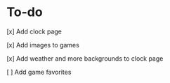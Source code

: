 # To-do

[x] Add clock page

[x] Add images to games

[x] Add weather and more backgrounds to clock page

[ ] Add game favorites
